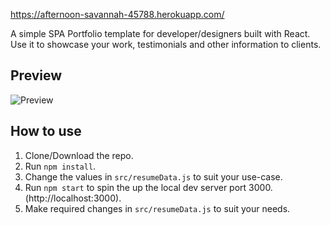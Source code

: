 https://afternoon-savannah-45788.herokuapp.com/

A simple SPA Portfolio template for developer/designers built with React. Use it to showcase your work, testimonials and other information to clients.

## Preview
![Preview](https://i.ibb.co/TWJ4B1F/portfolio.png)


## How to use
1. Clone/Download the repo.
2. Run  ``` npm install ```.
3. Change the values in ```src/resumeData.js``` to suit your use-case.
4. Run ```npm start``` to spin the up the local dev server port 3000.(http://localhost:3000).
5. Make required changes in ```src/resumeData.js``` to suit your needs.

